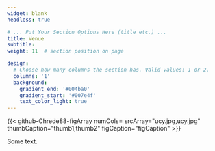 ```yaml
---
widget: blank
headless: true

# ... Put Your Section Options Here (title etc.) ...
title: Venue
subtitle:
weight: 11  # section position on page

design:
  # Choose how many columns the section has. Valid values: 1 or 2.
  columns: '1'
  background:
    gradient_end: '#004ba0'
    gradient_start: '#007e4f'
    text_color_light: true
---
```


{{< github-Chrede88-figArray numCols=<numCols> srcArray="ucy.jpg,ucy.jpg" thumbCaption="thumb1,thumb2" figCaption="figCaption" >}}

Some text.
